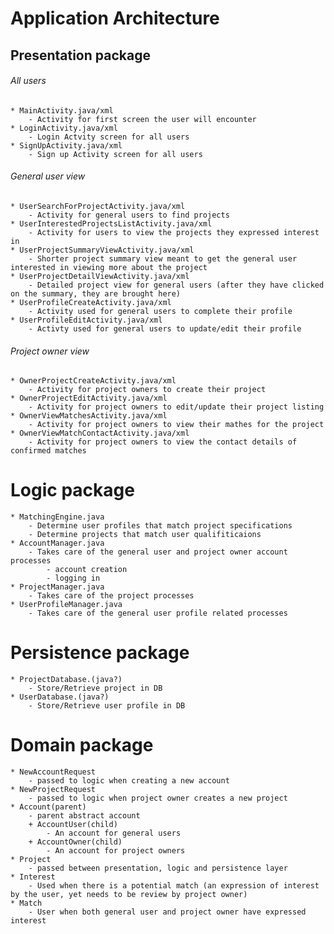 # __Application Architecture__  

## Presentation package  
###### All users  
    * MainActivity.java/xml
        - Activity for first screen the user will encounter
    * LoginActivity.java/xml
        - Login Actvity screen for all users     
    * SignUpActivity.java/xml  
        - Sign up Activity screen for all users
###### General user view  
    * UserSearchForProjectActivity.java/xml  
        - Activity for general users to find projects
    * UserInterestedProjectsListActivity.java/xml
        - Activity for users to view the projects they expressed interest in  
    * UserProjectSummaryViewActivity.java/xml  
        - Shorter project summary view meant to get the general user interested in viewing more about the project  
    * UserProjectDetailViewActivity.java/xml  
        - Detailed project view for general users (after they have clicked on the summary, they are brought here)
    * UserProfileCreateActivity.java/xml
        - Activity used for general users to complete their profile
    * UserProfileEditActivity.java/xml
        - Activty used for general users to update/edit their profile
###### Project owner view  
    * OwnerProjectCreateActivity.java/xml 
        - Activity for project owners to create their project  
    * OwnerProjectEditActivity.java/xml
        - Activity for project owners to edit/update their project listing
    * OwnerViewMatchesActivity.java/xml
        - Activity for project owners to view their mathes for the project
    * OwnerViewMatchContactActivity.java/xml
        - Activity for project owners to view the contact details of confirmed matches  
# Logic package  
    * MatchingEngine.java  
        - Determine user profiles that match project specifications  
        - Determine projects that match user qualifiticaions  
    * AccountManager.java  
        - Takes care of the general user and project owner account processes
            - account creation
            - logging in
    * ProjectManager.java  
        - Takes care of the project processes
    * UserProfileManager.java  
        - Takes care of the general user profile related processes
# Persistence package  
    * ProjectDatabase.(java?)  
        - Store/Retrieve project in DB  
    * UserDatabase.(java?)  
        - Store/Retrieve user profile in DB  
# Domain package  
    * NewAccountRequest  
        - passed to logic when creating a new account  
    * NewProjectRequest  
        - passed to logic when project owner creates a new project  
    * Account(parent)  
        - parent abstract account  
        + AccountUser(child)  
            - An account for general users  
        + AccountOwner(child)  
            - An account for project owners  
    * Project  
        - passed between presentation, logic and persistence layer  
    * Interest  
        - Used when there is a potential match (an expression of interest by the user, yet needs to be review by project owner)  
    * Match  
        - User when both general user and project owner have expressed interest  
